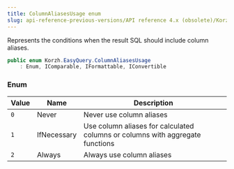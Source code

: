 ```yaml
---
title: ColumnAliasesUsage enum
slug: api-reference-previous-versions/API reference 4.x (obsolete)/Korzh.EasyQuery namespace/columnaliasesusage-enum
---
```



Represents the conditions when the result SQL should include column aliases.
```csharp
public enum Korzh.EasyQuery.ColumnAliasesUsage
    : Enum, IComparable, IFormattable, IConvertible

```

### Enum

| Value | Name | Description | 
| --- | --- | --- | 
| `0` | Never | Never use column aliases | 
| `1` | IfNecessary | Use column aliases for calculated columns or columns with aggregate functions | 
| `2` | Always | Always use column aliases |